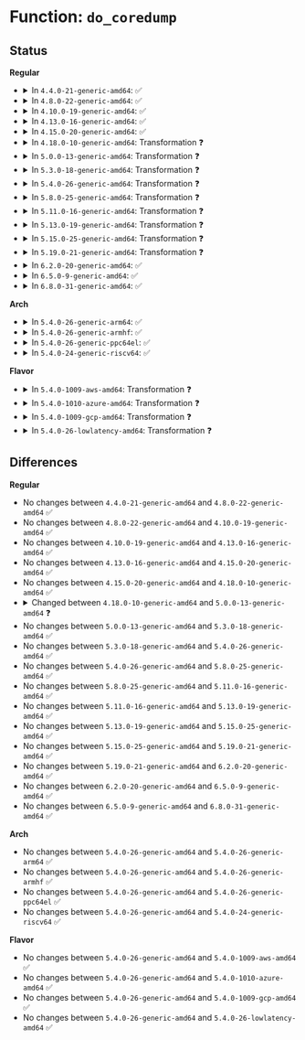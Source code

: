 # Function: <code>do_coredump</code>

## Status
<b>Regular</b>
<ul>
<li>
<details>
<summary>In <code>4.4.0-21-generic-amd64</code>: ✅</summary>

```c
void do_coredump(const siginfo_t * siginfo)
```

```json
{
  "name": "do_coredump",
  "collision_type": "Unique Global",
  "inline_type": "No",
  "funcs": [
    {
      "addr": 18446744071581397008,
      "name": "do_coredump",
      "external": true,
      "loc": "fs/coredump.c:506",
      "file": "fs/coredump.c",
      "inline": "seen, unknown",
      "caller_inline": [],
      "caller_func": [
        "kernel/signal.c:get_signal"
      ]
    }
  ],
  "symbols": [
    {
      "addr": 18446744071581397008,
      "name": "do_coredump",
      "section": ".text",
      "bind": "STB_GLOBAL",
      "size": 3722
    }
  ]
}
```
</details>
</li>
<li>
<details>
<summary>In <code>4.8.0-22-generic-amd64</code>: ✅</summary>

```c
void do_coredump(const siginfo_t * siginfo)
```

```json
{
  "name": "do_coredump",
  "collision_type": "Unique Global",
  "inline_type": "No",
  "funcs": [
    {
      "addr": 18446744071581575152,
      "name": "do_coredump",
      "external": true,
      "loc": "fs/coredump.c:533",
      "file": "fs/coredump.c",
      "inline": "seen, unknown",
      "caller_inline": [],
      "caller_func": [
        "kernel/signal.c:get_signal"
      ]
    }
  ],
  "symbols": [
    {
      "addr": 18446744071581575152,
      "name": "do_coredump",
      "section": ".text",
      "bind": "STB_GLOBAL",
      "size": 3770
    }
  ]
}
```
</details>
</li>
<li>
<details>
<summary>In <code>4.10.0-19-generic-amd64</code>: ✅</summary>

```c
void do_coredump(const siginfo_t * siginfo)
```

```json
{
  "name": "do_coredump",
  "collision_type": "Unique Global",
  "inline_type": "No",
  "funcs": [
    {
      "addr": 18446744071581660032,
      "name": "do_coredump",
      "external": true,
      "loc": "fs/coredump.c:536",
      "file": "fs/coredump.c",
      "inline": "seen, unknown",
      "caller_inline": [],
      "caller_func": [
        "kernel/signal.c:get_signal"
      ]
    }
  ],
  "symbols": [
    {
      "addr": 18446744071581660032,
      "name": "do_coredump",
      "section": ".text",
      "bind": "STB_GLOBAL",
      "size": 3811
    }
  ]
}
```
</details>
</li>
<li>
<details>
<summary>In <code>4.13.0-16-generic-amd64</code>: ✅</summary>

```c
void do_coredump(const siginfo_t * siginfo)
```

```json
{
  "name": "do_coredump",
  "collision_type": "Unique Global",
  "inline_type": "No",
  "funcs": [
    {
      "addr": 18446744071581714368,
      "name": "do_coredump",
      "external": true,
      "loc": "fs/coredump.c:538",
      "file": "fs/coredump.c",
      "inline": "seen, unknown",
      "caller_inline": [],
      "caller_func": [
        "kernel/signal.c:get_signal",
        "kernel/seccomp.c:__seccomp_filter"
      ]
    }
  ],
  "symbols": [
    {
      "addr": 18446744071581714368,
      "name": "do_coredump",
      "section": ".text",
      "bind": "STB_GLOBAL",
      "size": 3877
    }
  ]
}
```
</details>
</li>
<li>
<details>
<summary>In <code>4.15.0-20-generic-amd64</code>: ✅</summary>

```c
void do_coredump(const siginfo_t * siginfo)
```

```json
{
  "name": "do_coredump",
  "collision_type": "Unique Global",
  "inline_type": "No",
  "funcs": [
    {
      "addr": 18446744071581860016,
      "name": "do_coredump",
      "external": true,
      "loc": "fs/coredump.c:539",
      "file": "fs/coredump.c",
      "inline": "seen, unknown",
      "caller_inline": [],
      "caller_func": [
        "kernel/signal.c:get_signal",
        "kernel/seccomp.c:__seccomp_filter",
        "kernel/seccomp.c:__seccomp_filter"
      ]
    }
  ],
  "symbols": [
    {
      "addr": 18446744071581860016,
      "name": "do_coredump",
      "section": ".text",
      "bind": "STB_GLOBAL",
      "size": 3844
    }
  ]
}
```
</details>
</li>
<li>
<details>
<summary>In <code>4.18.0-10-generic-amd64</code>: Transformation ❓</summary>

```c
void do_coredump(const siginfo_t * siginfo)
```

```json
{
  "name": "do_coredump",
  "collision_type": "Unique Global",
  "inline_type": "No",
  "funcs": [
    {
      "addr": 0,
      "name": "do_coredump",
      "external": true,
      "loc": "fs/coredump.c:539",
      "file": "fs/coredump.c",
      "inline": "seen, unknown",
      "caller_inline": [],
      "caller_func": [
        "kernel/signal.c:get_signal",
        "kernel/seccomp.c:__seccomp_filter",
        "kernel/seccomp.c:__seccomp_filter"
      ]
    }
  ],
  "symbols": [
    {
      "addr": 18446744071582044613,
      "name": "do_coredump.cold.15",
      "section": ".text",
      "bind": "STB_LOCAL",
      "size": 27
    },
    {
      "addr": 18446744071582040800,
      "name": "do_coredump",
      "section": ".text",
      "bind": "STB_GLOBAL",
      "size": 3813
    }
  ]
}
```
</details>
</li>
<li>
<details>
<summary>In <code>5.0.0-13-generic-amd64</code>: Transformation ❓</summary>

```c
void do_coredump(const kernel_siginfo_t * siginfo)
```

```json
{
  "name": "do_coredump",
  "collision_type": "Unique Global",
  "inline_type": "No",
  "funcs": [
    {
      "addr": 0,
      "name": "do_coredump",
      "external": true,
      "loc": "fs/coredump.c:539",
      "file": "fs/coredump.c",
      "inline": "seen, unknown",
      "caller_inline": [],
      "caller_func": [
        "kernel/signal.c:get_signal",
        "kernel/seccomp.c:__seccomp_filter",
        "kernel/seccomp.c:__seccomp_filter"
      ]
    }
  ],
  "symbols": [
    {
      "addr": 18446744071582132881,
      "name": "do_coredump.cold.15",
      "section": ".text",
      "bind": "STB_LOCAL",
      "size": 27
    },
    {
      "addr": 18446744071582128960,
      "name": "do_coredump",
      "section": ".text",
      "bind": "STB_GLOBAL",
      "size": 3921
    }
  ]
}
```
</details>
</li>
<li>
<details>
<summary>In <code>5.3.0-18-generic-amd64</code>: Transformation ❓</summary>

```c
void do_coredump(const kernel_siginfo_t * siginfo)
```

```json
{
  "name": "do_coredump",
  "collision_type": "Unique Global",
  "inline_type": "No",
  "funcs": [
    {
      "addr": 0,
      "name": "do_coredump",
      "external": true,
      "loc": "fs/coredump.c:565",
      "file": "fs/coredump.c",
      "inline": "seen, unknown",
      "caller_inline": [],
      "caller_func": [
        "kernel/signal.c:get_signal",
        "kernel/seccomp.c:__seccomp_filter",
        "kernel/seccomp.c:__seccomp_filter"
      ]
    }
  ],
  "symbols": [
    {
      "addr": 18446744071582295184,
      "name": "do_coredump.cold",
      "section": ".text",
      "bind": "STB_LOCAL",
      "size": 56
    },
    {
      "addr": 18446744071582292320,
      "name": "do_coredump",
      "section": ".text",
      "bind": "STB_GLOBAL",
      "size": 2864
    }
  ]
}
```
</details>
</li>
<li>
<details>
<summary>In <code>5.4.0-26-generic-amd64</code>: Transformation ❓</summary>

```c
void do_coredump(const kernel_siginfo_t * siginfo)
```

```json
{
  "name": "do_coredump",
  "collision_type": "Unique Global",
  "inline_type": "No",
  "funcs": [
    {
      "addr": 0,
      "name": "do_coredump",
      "external": true,
      "loc": "fs/coredump.c:565",
      "file": "fs/coredump.c",
      "inline": "seen, unknown",
      "caller_inline": [],
      "caller_func": [
        "kernel/signal.c:get_signal",
        "kernel/seccomp.c:__seccomp_filter",
        "kernel/seccomp.c:__seccomp_filter"
      ]
    }
  ],
  "symbols": [
    {
      "addr": 18446744071582394160,
      "name": "do_coredump.cold",
      "section": ".text",
      "bind": "STB_LOCAL",
      "size": 56
    },
    {
      "addr": 18446744071582391296,
      "name": "do_coredump",
      "section": ".text",
      "bind": "STB_GLOBAL",
      "size": 2864
    }
  ]
}
```
</details>
</li>
<li>
<details>
<summary>In <code>5.8.0-25-generic-amd64</code>: Transformation ❓</summary>

```c
void do_coredump(const kernel_siginfo_t * siginfo)
```

```json
{
  "name": "do_coredump",
  "collision_type": "Unique Global",
  "inline_type": "No",
  "funcs": [
    {
      "addr": 0,
      "name": "do_coredump",
      "external": true,
      "loc": "fs/coredump.c:567",
      "file": "fs/coredump.c",
      "inline": "seen, unknown",
      "caller_inline": [],
      "caller_func": [
        "kernel/signal.c:get_signal",
        "kernel/seccomp.c:__seccomp_filter",
        "kernel/seccomp.c:__seccomp_filter"
      ]
    }
  ],
  "symbols": [
    {
      "addr": 18446744071582680292,
      "name": "do_coredump.cold",
      "section": ".text",
      "bind": "STB_LOCAL",
      "size": 83
    },
    {
      "addr": 18446744071582678672,
      "name": "do_coredump",
      "section": ".text",
      "bind": "STB_GLOBAL",
      "size": 1620
    }
  ]
}
```
</details>
</li>
<li>
<details>
<summary>In <code>5.11.0-16-generic-amd64</code>: Transformation ❓</summary>

```c
void do_coredump(const kernel_siginfo_t * siginfo)
```

```json
{
  "name": "do_coredump",
  "collision_type": "Unique Global",
  "inline_type": "No",
  "funcs": [
    {
      "addr": 0,
      "name": "do_coredump",
      "external": true,
      "loc": "fs/coredump.c:577",
      "file": "fs/coredump.c",
      "inline": "seen, unknown",
      "caller_inline": [],
      "caller_func": [
        "kernel/signal.c:get_signal",
        "kernel/seccomp.c:__seccomp_filter",
        "kernel/seccomp.c:__seccomp_filter"
      ]
    }
  ],
  "symbols": [
    {
      "addr": 18446744071591344801,
      "name": "do_coredump.cold",
      "section": ".text",
      "bind": "STB_LOCAL",
      "size": 83
    },
    {
      "addr": 18446744071582748432,
      "name": "do_coredump",
      "section": ".text",
      "bind": "STB_GLOBAL",
      "size": 1675
    }
  ]
}
```
</details>
</li>
<li>
<details>
<summary>In <code>5.13.0-19-generic-amd64</code>: Transformation ❓</summary>

```c
void do_coredump(const kernel_siginfo_t * siginfo)
```

```json
{
  "name": "do_coredump",
  "collision_type": "Unique Global",
  "inline_type": "No",
  "funcs": [
    {
      "addr": 0,
      "name": "do_coredump",
      "external": true,
      "loc": "fs/coredump.c:577",
      "file": "fs/coredump.c",
      "inline": "seen, unknown",
      "caller_inline": [],
      "caller_func": [
        "kernel/signal.c:get_signal",
        "kernel/seccomp.c:__seccomp_filter",
        "kernel/seccomp.c:__seccomp_filter"
      ]
    }
  ],
  "symbols": [
    {
      "addr": 18446744071591287555,
      "name": "do_coredump.cold",
      "section": ".text",
      "bind": "STB_LOCAL",
      "size": 80
    },
    {
      "addr": 18446744071582776944,
      "name": "do_coredump",
      "section": ".text",
      "bind": "STB_GLOBAL",
      "size": 2201
    }
  ]
}
```
</details>
</li>
<li>
<details>
<summary>In <code>5.15.0-25-generic-amd64</code>: Transformation ❓</summary>

```c
void do_coredump(const kernel_siginfo_t * siginfo)
```

```json
{
  "name": "do_coredump",
  "collision_type": "Unique Global",
  "inline_type": "No",
  "funcs": [
    {
      "addr": 0,
      "name": "do_coredump",
      "external": true,
      "loc": "fs/coredump.c:577",
      "file": "fs/coredump.c",
      "inline": "seen, unknown",
      "caller_inline": [],
      "caller_func": [
        "kernel/signal.c:get_signal"
      ]
    }
  ],
  "symbols": [
    {
      "addr": 18446744071592244673,
      "name": "do_coredump.cold",
      "section": ".text",
      "bind": "STB_LOCAL",
      "size": 136
    },
    {
      "addr": 18446744071583104160,
      "name": "do_coredump",
      "section": ".text",
      "bind": "STB_GLOBAL",
      "size": 2257
    }
  ]
}
```
</details>
</li>
<li>
<details>
<summary>In <code>5.19.0-21-generic-amd64</code>: Transformation ❓</summary>

```c
void do_coredump(const kernel_siginfo_t * siginfo)
```

```json
{
  "name": "do_coredump",
  "collision_type": "Unique Global",
  "inline_type": "No",
  "funcs": [
    {
      "addr": 0,
      "name": "do_coredump",
      "external": true,
      "loc": "fs/coredump.c:511",
      "file": "fs/coredump.c",
      "inline": "seen, unknown",
      "caller_inline": [],
      "caller_func": [
        "kernel/signal.c:get_signal"
      ]
    }
  ],
  "symbols": [
    {
      "addr": 18446744071594023911,
      "name": "do_coredump.cold",
      "section": ".text",
      "bind": "STB_LOCAL",
      "size": 151
    },
    {
      "addr": 18446744071583585840,
      "name": "do_coredump",
      "section": ".text",
      "bind": "STB_GLOBAL",
      "size": 2622
    }
  ]
}
```
</details>
</li>
<li>
<details>
<summary>In <code>6.2.0-20-generic-amd64</code>: ✅</summary>

```c
void do_coredump(const kernel_siginfo_t * siginfo)
```

```json
{
  "name": "do_coredump",
  "collision_type": "Unique Global",
  "inline_type": "No",
  "funcs": [
    {
      "addr": 18446744071584189600,
      "name": "do_coredump",
      "external": true,
      "loc": "fs/coredump.c:517",
      "file": "fs/coredump.c",
      "inline": "seen, unknown",
      "caller_inline": [],
      "caller_func": [
        "kernel/signal.c:get_signal"
      ]
    }
  ],
  "symbols": [
    {
      "addr": 18446744071584189600,
      "name": "do_coredump",
      "section": ".text",
      "bind": "STB_GLOBAL",
      "size": 2889
    }
  ]
}
```
</details>
</li>
<li>
<details>
<summary>In <code>6.5.0-9-generic-amd64</code>: ✅</summary>

```c
void do_coredump(const kernel_siginfo_t * siginfo)
```

```json
{
  "name": "do_coredump",
  "collision_type": "Unique Global",
  "inline_type": "No",
  "funcs": [
    {
      "addr": 18446744071584417184,
      "name": "do_coredump",
      "external": true,
      "loc": "fs/coredump.c:519",
      "file": "fs/coredump.c",
      "inline": "seen, unknown",
      "caller_inline": [],
      "caller_func": [
        "kernel/signal.c:get_signal"
      ]
    }
  ],
  "symbols": [
    {
      "addr": 18446744071584417184,
      "name": "do_coredump",
      "section": ".text",
      "bind": "STB_GLOBAL",
      "size": 2850
    }
  ]
}
```
</details>
</li>
<li>
<details>
<summary>In <code>6.8.0-31-generic-amd64</code>: ✅</summary>

```c
void do_coredump(const kernel_siginfo_t * siginfo)
```

```json
{
  "name": "do_coredump",
  "collision_type": "Unique Global",
  "inline_type": "No",
  "funcs": [
    {
      "addr": 18446744071584638000,
      "name": "do_coredump",
      "external": true,
      "loc": "fs/coredump.c:519",
      "file": "fs/coredump.c",
      "inline": "seen, unknown",
      "caller_inline": [],
      "caller_func": [
        "kernel/signal.c:get_signal"
      ]
    }
  ],
  "symbols": [
    {
      "addr": 18446744071584638000,
      "name": "do_coredump",
      "section": ".text",
      "bind": "STB_GLOBAL",
      "size": 2851
    }
  ]
}
```
</details>
</li>
</ul>
<b>Arch</b>
<ul>
<li>
<details>
<summary>In <code>5.4.0-26-generic-arm64</code>: ✅</summary>

```c
void do_coredump(const kernel_siginfo_t * siginfo)
```

```json
{
  "name": "do_coredump",
  "collision_type": "Unique Global",
  "inline_type": "No",
  "funcs": [
    {
      "addr": 18446603336493990664,
      "name": "do_coredump",
      "external": true,
      "loc": "fs/coredump.c:565",
      "file": "fs/coredump.c",
      "inline": "seen, unknown",
      "caller_inline": [],
      "caller_func": [
        "kernel/signal.c:get_signal",
        "kernel/seccomp.c:__seccomp_filter",
        "kernel/seccomp.c:__seccomp_filter"
      ]
    }
  ],
  "symbols": [
    {
      "addr": 18446603336493990664,
      "name": "do_coredump",
      "section": ".text",
      "bind": "STB_GLOBAL",
      "size": 2828
    }
  ]
}
```
</details>
</li>
<li>
<details>
<summary>In <code>5.4.0-26-generic-armhf</code>: ✅</summary>

```c
void do_coredump(const kernel_siginfo_t * siginfo)
```

```json
{
  "name": "do_coredump",
  "collision_type": "Unique Global",
  "inline_type": "No",
  "funcs": [
    {
      "addr": 3227455344,
      "name": "do_coredump",
      "external": true,
      "loc": "fs/coredump.c:565",
      "file": "fs/coredump.c",
      "inline": "seen, unknown",
      "caller_inline": [],
      "caller_func": [
        "kernel/signal.c:get_signal",
        "kernel/seccomp.c:__seccomp_filter"
      ]
    }
  ],
  "symbols": [
    {
      "addr": 3227455344,
      "name": "do_coredump",
      "section": ".text",
      "bind": "STB_GLOBAL",
      "size": 3060
    }
  ]
}
```
</details>
</li>
<li>
<details>
<summary>In <code>5.4.0-26-generic-ppc64el</code>: ✅</summary>

```c
void do_coredump(const kernel_siginfo_t * siginfo)
```

```json
{
  "name": "do_coredump",
  "collision_type": "Unique Global",
  "inline_type": "No",
  "funcs": [
    {
      "addr": 13835058055287637120,
      "name": "do_coredump",
      "external": true,
      "loc": "fs/coredump.c:565",
      "file": "fs/coredump.c",
      "inline": "seen, unknown",
      "caller_inline": [],
      "caller_func": [
        "kernel/signal.c:get_signal",
        "kernel/seccomp.c:__seccomp_filter",
        "kernel/seccomp.c:__seccomp_filter"
      ]
    }
  ],
  "symbols": [
    {
      "addr": 13835058055287637120,
      "name": "do_coredump",
      "section": ".text",
      "bind": "STB_GLOBAL",
      "size": 3368
    }
  ]
}
```
</details>
</li>
<li>
<details>
<summary>In <code>5.4.0-24-generic-riscv64</code>: ✅</summary>

```c
void do_coredump(const kernel_siginfo_t * siginfo)
```

```json
{
  "name": "do_coredump",
  "collision_type": "Unique Global",
  "inline_type": "No",
  "funcs": [
    {
      "addr": 18446743936273507724,
      "name": "do_coredump",
      "external": true,
      "loc": "fs/coredump.c:565",
      "file": "fs/coredump.c",
      "inline": "seen, unknown",
      "caller_inline": [],
      "caller_func": [
        "kernel/signal.c:get_signal",
        "kernel/seccomp.c:__seccomp_filter"
      ]
    }
  ],
  "symbols": [
    {
      "addr": 18446743936273507724,
      "name": "do_coredump",
      "section": ".text",
      "bind": "STB_GLOBAL",
      "size": 2466
    }
  ]
}
```
</details>
</li>
</ul>
<b>Flavor</b>
<ul>
<li>
<details>
<summary>In <code>5.4.0-1009-aws-amd64</code>: Transformation ❓</summary>

```c
void do_coredump(const kernel_siginfo_t * siginfo)
```

```json
{
  "name": "do_coredump",
  "collision_type": "Unique Global",
  "inline_type": "No",
  "funcs": [
    {
      "addr": 0,
      "name": "do_coredump",
      "external": true,
      "loc": "fs/coredump.c:565",
      "file": "fs/coredump.c",
      "inline": "seen, unknown",
      "caller_inline": [],
      "caller_func": [
        "kernel/signal.c:get_signal",
        "kernel/seccomp.c:__seccomp_filter",
        "kernel/seccomp.c:__seccomp_filter"
      ]
    }
  ],
  "symbols": [
    {
      "addr": 18446744071582362896,
      "name": "do_coredump.cold",
      "section": ".text",
      "bind": "STB_LOCAL",
      "size": 56
    },
    {
      "addr": 18446744071582360032,
      "name": "do_coredump",
      "section": ".text",
      "bind": "STB_GLOBAL",
      "size": 2864
    }
  ]
}
```
</details>
</li>
<li>
<details>
<summary>In <code>5.4.0-1010-azure-amd64</code>: Transformation ❓</summary>

```c
void do_coredump(const kernel_siginfo_t * siginfo)
```

```json
{
  "name": "do_coredump",
  "collision_type": "Unique Global",
  "inline_type": "No",
  "funcs": [
    {
      "addr": 0,
      "name": "do_coredump",
      "external": true,
      "loc": "fs/coredump.c:565",
      "file": "fs/coredump.c",
      "inline": "seen, unknown",
      "caller_inline": [],
      "caller_func": [
        "kernel/signal.c:get_signal",
        "kernel/seccomp.c:__seccomp_filter",
        "kernel/seccomp.c:__seccomp_filter"
      ]
    }
  ],
  "symbols": [
    {
      "addr": 18446744071582300596,
      "name": "do_coredump.cold",
      "section": ".text",
      "bind": "STB_LOCAL",
      "size": 56
    },
    {
      "addr": 18446744071582297744,
      "name": "do_coredump",
      "section": ".text",
      "bind": "STB_GLOBAL",
      "size": 2852
    }
  ]
}
```
</details>
</li>
<li>
<details>
<summary>In <code>5.4.0-1009-gcp-amd64</code>: Transformation ❓</summary>

```c
void do_coredump(const kernel_siginfo_t * siginfo)
```

```json
{
  "name": "do_coredump",
  "collision_type": "Unique Global",
  "inline_type": "No",
  "funcs": [
    {
      "addr": 0,
      "name": "do_coredump",
      "external": true,
      "loc": "fs/coredump.c:565",
      "file": "fs/coredump.c",
      "inline": "seen, unknown",
      "caller_inline": [],
      "caller_func": [
        "kernel/signal.c:get_signal",
        "kernel/seccomp.c:__seccomp_filter",
        "kernel/seccomp.c:__seccomp_filter"
      ]
    }
  ],
  "symbols": [
    {
      "addr": 18446744071582353376,
      "name": "do_coredump.cold",
      "section": ".text",
      "bind": "STB_LOCAL",
      "size": 56
    },
    {
      "addr": 18446744071582350512,
      "name": "do_coredump",
      "section": ".text",
      "bind": "STB_GLOBAL",
      "size": 2864
    }
  ]
}
```
</details>
</li>
<li>
<details>
<summary>In <code>5.4.0-26-lowlatency-amd64</code>: Transformation ❓</summary>

```c
void do_coredump(const kernel_siginfo_t * siginfo)
```

```json
{
  "name": "do_coredump",
  "collision_type": "Unique Global",
  "inline_type": "No",
  "funcs": [
    {
      "addr": 0,
      "name": "do_coredump",
      "external": true,
      "loc": "fs/coredump.c:565",
      "file": "fs/coredump.c",
      "inline": "seen, unknown",
      "caller_inline": [],
      "caller_func": [
        "kernel/signal.c:get_signal",
        "kernel/seccomp.c:__seccomp_filter",
        "kernel/seccomp.c:__seccomp_filter"
      ]
    }
  ],
  "symbols": [
    {
      "addr": 18446744071582433006,
      "name": "do_coredump.cold",
      "section": ".text",
      "bind": "STB_LOCAL",
      "size": 56
    },
    {
      "addr": 18446744071582430096,
      "name": "do_coredump",
      "section": ".text",
      "bind": "STB_GLOBAL",
      "size": 2910
    }
  ]
}
```
</details>
</li>
</ul>

## Differences
<b>Regular</b>
<ul>
<li>
No changes between <code>4.4.0-21-generic-amd64</code> and <code>4.8.0-22-generic-amd64</code> ✅
</li>
<li>
No changes between <code>4.8.0-22-generic-amd64</code> and <code>4.10.0-19-generic-amd64</code> ✅
</li>
<li>
No changes between <code>4.10.0-19-generic-amd64</code> and <code>4.13.0-16-generic-amd64</code> ✅
</li>
<li>
No changes between <code>4.13.0-16-generic-amd64</code> and <code>4.15.0-20-generic-amd64</code> ✅
</li>
<li>
No changes between <code>4.15.0-20-generic-amd64</code> and <code>4.18.0-10-generic-amd64</code> ✅
</li>
<li>
<details>
<summary>Changed between <code>4.18.0-10-generic-amd64</code> and <code>5.0.0-13-generic-amd64</code> ❓</summary>
<ul>
<li>
<b>Param type changed. </b>
<code>const siginfo_t * siginfo</code> ➡️ <code>const kernel_siginfo_t * siginfo</code>
</li>
</ul>
</details>
</li>
<li>
No changes between <code>5.0.0-13-generic-amd64</code> and <code>5.3.0-18-generic-amd64</code> ✅
</li>
<li>
No changes between <code>5.3.0-18-generic-amd64</code> and <code>5.4.0-26-generic-amd64</code> ✅
</li>
<li>
No changes between <code>5.4.0-26-generic-amd64</code> and <code>5.8.0-25-generic-amd64</code> ✅
</li>
<li>
No changes between <code>5.8.0-25-generic-amd64</code> and <code>5.11.0-16-generic-amd64</code> ✅
</li>
<li>
No changes between <code>5.11.0-16-generic-amd64</code> and <code>5.13.0-19-generic-amd64</code> ✅
</li>
<li>
No changes between <code>5.13.0-19-generic-amd64</code> and <code>5.15.0-25-generic-amd64</code> ✅
</li>
<li>
No changes between <code>5.15.0-25-generic-amd64</code> and <code>5.19.0-21-generic-amd64</code> ✅
</li>
<li>
No changes between <code>5.19.0-21-generic-amd64</code> and <code>6.2.0-20-generic-amd64</code> ✅
</li>
<li>
No changes between <code>6.2.0-20-generic-amd64</code> and <code>6.5.0-9-generic-amd64</code> ✅
</li>
<li>
No changes between <code>6.5.0-9-generic-amd64</code> and <code>6.8.0-31-generic-amd64</code> ✅
</li>
</ul>
<b>Arch</b>
<ul>
<li>
No changes between <code>5.4.0-26-generic-amd64</code> and <code>5.4.0-26-generic-arm64</code> ✅
</li>
<li>
No changes between <code>5.4.0-26-generic-amd64</code> and <code>5.4.0-26-generic-armhf</code> ✅
</li>
<li>
No changes between <code>5.4.0-26-generic-amd64</code> and <code>5.4.0-26-generic-ppc64el</code> ✅
</li>
<li>
No changes between <code>5.4.0-26-generic-amd64</code> and <code>5.4.0-24-generic-riscv64</code> ✅
</li>
</ul>
<b>Flavor</b>
<ul>
<li>
No changes between <code>5.4.0-26-generic-amd64</code> and <code>5.4.0-1009-aws-amd64</code> ✅
</li>
<li>
No changes between <code>5.4.0-26-generic-amd64</code> and <code>5.4.0-1010-azure-amd64</code> ✅
</li>
<li>
No changes between <code>5.4.0-26-generic-amd64</code> and <code>5.4.0-1009-gcp-amd64</code> ✅
</li>
<li>
No changes between <code>5.4.0-26-generic-amd64</code> and <code>5.4.0-26-lowlatency-amd64</code> ✅
</li>
</ul>
